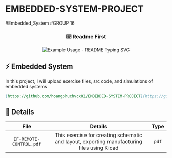 # EMBEDDED-SYSTEM-PROJECT
#Embedded_System #GROUP 16
<!-- https://github.com/DenverCoder1/readme-typing-svg/blob/main/README.md?plain=1! -->
<!-- markdownlint-disable MD033 MD041 -->
<p align="center">
  <h3 align="center">⌨️ Readme First</h3>
</p>

<p align="center">
  <img src="https://readme-typing-svg.demolab.com/?lines=EMBEDDED+SYSTEM+PROJECT!;IR+REMOTE+CONTROL!;&font=Fira%20Code&center=true&width=380&height=50&duration=4000&pause=1000" alt="Example Usage - README Typing SVG">
</p>



## ⚡ Embedded System
In this project, I will upload exercise files, src code, and simulations of embedded systems



```md
[https://github.com/hoangphuchvcx02/EMBEDDED-SYSTEM-PROJECT](https://github.com/hoangphuchvcx02/EMBEDDED-SYSTEM-PROJECT/blob/main/AVR-IR-remote-project.pdf)
```


## 🔧 Details

|  File  |                                   Details                                   |  Type   |            
| :---------------: | :----------------------------------------------------------------: | :-----: | 
|   `IF-REMOTE-CONTROL.pdf`    |   This exercise for creating schematic and layout, exporting manufacturing files using Kicad | `pdf`  | 
     


